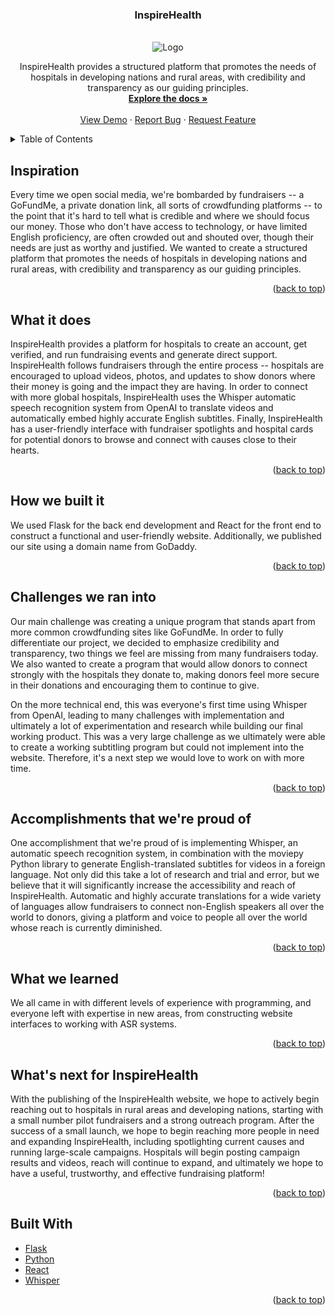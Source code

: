 <a name="readme-top"></a>

<h3 align="center">InspireHealth</h3>

<!-- PROJECT LOGO -->
<br />
<div align="center">
    <img src="assets/InspireHealth.jpg" alt="Logo">
  
  <p align="center">
    InspireHealth provides a structured platform that promotes the needs of hospitals in developing nations and rural areas, with credibility and transparency as our guiding principles.
    <br />
    <a href="https://github.com/your_username/InspireHealth"><strong>Explore the docs »</strong></a>
    <br />
    <br />
    <a href="">View Demo</a>
    ·
    <a href="">Report Bug</a>
    ·
    <a href="">Request Feature</a>
  </p>
</div>

<!-- TABLE OF CONTENTS -->
<details>
  <summary>Table of Contents</summary>
  <ol>
    <li>
      <a href="#inspiration">Inspiration</a>
    </li>
    <li>
      <a href="#what-it-does">What it does</a>
    </li>
    <li>
      <a href="#how-we-built-it">How we built it</a>
    </li>
    <li>
      <a href="#challenges-we-ran-into">Challenges we ran into</a>
    </li>
    <li>
      <a href="#accomplishments-that-were-proud-of">Accomplishments that we're proud of</a>
    </li>
    <li>
      <a href="#what-we-learned">What we learned</a>
    </li>
    <li>
      <a href="#whats-next-for-inspirehealth">What's next for InspireHealth</a>
    </li>
    <li>
      <a href="#built-with">Built With</a>
    </li>
  </ol>
</details>

<!-- INSPIRATION -->
## Inspiration

Every time we open social media, we're bombarded by fundraisers -- a GoFundMe, a private donation link, all sorts of crowdfunding platforms -- to the point that it's hard to tell what is credible and where we should focus our money. Those who don't have access to technology, or have limited English proficiency, are often crowded out and shouted over, though their needs are just as worthy and justified. We wanted to create a structured platform that promotes the needs of hospitals in developing nations and rural areas, with credibility and transparency as our guiding principles.

<p align="right">(<a href="#readme-top">back to top</a>)</p>

<!-- WHAT IT DOES -->
## What it does

InspireHealth provides a platform for hospitals to create an account, get verified, and run fundraising events and generate direct support. InspireHealth follows fundraisers through the entire process -- hospitals are encouraged to upload videos, photos, and updates to show donors where their money is going and the impact they are having. In order to connect with more global hospitals, InspireHealth uses the Whisper automatic speech recognition system from OpenAI to translate videos and automatically embed highly accurate English subtitles. Finally, InspireHealth has a user-friendly interface with fundraiser spotlights and hospital cards for potential donors to browse and connect with causes close to their hearts.

<p align="right">(<a href="#readme-top">back to top</a>)</p>

<!-- HOW WE BUILT IT -->
## How we built it

We used Flask for the back end development and React for the front end to construct a functional and user-friendly website. Additionally, we published our site using a domain name from GoDaddy.

<p align="right">(<a href="#readme-top">back to top</a>)</p>

<!-- CHALLENGES WE RAN INTO -->
## Challenges we ran into

Our main challenge was creating a unique program that stands apart from more common crowdfunding sites like GoFundMe. In order to fully differentiate our project, we decided to emphasize credibility and transparency, two things we feel are missing from many fundraisers today. We also wanted to create a program that would allow donors to connect strongly with the hospitals they donate to, making donors feel more secure in their donations and encouraging them to continue to give.

On the more technical end, this was everyone's first time using Whisper from OpenAI, leading to many challenges with implementation and ultimately a lot of experimentation and research while building our final working product. This was a very large challenge as we ultimately were able to create a working subtitling program but could not implement into the website. Therefore, it's a next step we would love to work on with more time.

<p align="right">(<a href="#readme-top">back to top</a>)</p>

<!-- ACCOMPLISHMENTS THAT WE'RE PROUD OF -->
## Accomplishments that we're proud of

One accomplishment that we're proud of is implementing Whisper, an automatic speech recognition system, in combination with the moviepy Python library to generate English-translated subtitles for videos in a foreign language. Not only did this take a lot of research and trial and error, but we believe that it will significantly increase the accessibility and reach of InspireHealth. Automatic and highly accurate translations for a wide variety of languages allow fundraisers to connect non-English speakers all over the world to donors, giving a platform and voice to people all over the world whose reach is currently diminished.

<p align="right">(<a href="#readme-top">back to top</a>)</p>

<!-- WHAT WE LEARNED -->
## What we learned

We all came in with different levels of experience with programming, and everyone left with expertise in new areas, from constructing website interfaces to working with ASR systems.

<p align="right">(<a href="#readme-top">back to top</a>)</p>

<!-- WHAT'S NEXT FOR INSPIREHEALTH -->
## What's next for InspireHealth

With the publishing of the InspireHealth website, we hope to actively begin reaching out to hospitals in rural areas and developing nations, starting with a small number pilot fundraisers and a strong outreach program. After the success of a small launch, we hope to begin reaching more people in need and expanding InspireHealth, including spotlighting current causes and running large-scale campaigns. Hospitals will begin posting campaign results and videos, reach will continue to expand, and ultimately we hope to have a useful, trustworthy, and effective fundraising platform!

<p align="right">(<a href="#readme-top">back to top</a>)</p>

<!-- BUILT WITH -->
## Built With

* [Flask](https://flask.palletsprojects.com/)
* [Python](https://www.python.org/)
* [React](https://reactjs.org/)
* [Whisper](https://github.com/openai/whisper)

<p align="right">(<a href="#readme-top">back to top</a>)</p>
